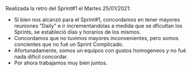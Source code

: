 Realizada la retro del Sprint#1 el Martes 25/01/2021:
- Si bien nos alcanzó para el Sprint#1, concordamos en tener mayores reuniones "Daily" e ir incrementandolas a medida que se dficultan los Sprints, se estableció días y horarios de los mismos.
- Concordamos que no tuvimos mayores inconvenientes, pero somos concientes que no fué un Sprint Complicado.
- Afortunadamente, somos un equipos con gustos homogeneos y no fué nada dificil concordar.
- Por ahora trabajamos muy bien juntos.